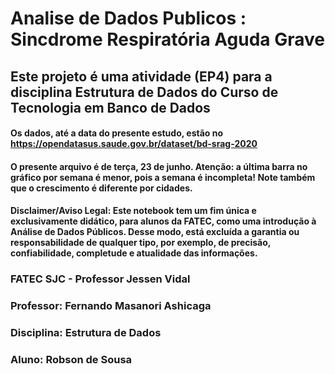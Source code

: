 # **Analise de Dados Publicos : Sincdrome Respiratória Aguda Grave**

## Este projeto é uma atividade (EP4) para a disciplina Estrutura de Dados do Curso de Tecnologia em Banco de Dados

#### Os dados, até a data do presente estudo, estão no https://opendatasus.saude.gov.br/dataset/bd-srag-2020
#### O presente arquivo é de terça, 23 de junho. Atenção: a última barra no gráfico por semana é menor, pois a semana é incompleta! Note também que o crescimento é diferente por cidades.
#### Disclaimer/Aviso Legal: Este notebook tem um fim única e exclusivamente didático, para alunos da FATEC, como uma introdução à Análise de Dados Públicos. Desse modo, está excluída a garantia ou responsabilidade de qualquer tipo, por exemplo, de precisão, confiabilidade, completude e atualidade das informações.

### **FATEC SJC - Professor Jessen Vidal**
### **Professor:** Fernando Masanori Ashicaga
### **Disciplina:** Estrutura de Dados
### **Aluno:** Robson de Sousa

